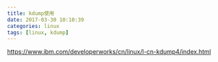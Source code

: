 ```yaml
---
title: kdump使用
date: 2017-03-30 10:10:39
categories: linux
tags: [linux, kdump]
---
```




https://www.ibm.com/developerworks/cn/linux/l-cn-kdump4/index.html